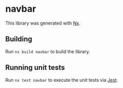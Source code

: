 # navbar

This library was generated with [Nx](https://nx.dev).

## Building

Run `nx build navbar` to build the library.

## Running unit tests

Run `nx test navbar` to execute the unit tests via [Jest](https://jestjs.io).
